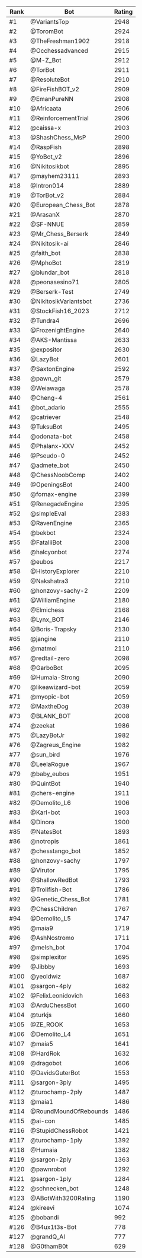 Rank|Bot|Rating
---|---|---
#1|@VariantsTop|2948
#2|@ToromBot|2924
#3|@TheFreshman1902|2918
#4|@Occhessadvanced|2915
#5|@M-Z_Bot|2912
#6|@TorBot|2911
#7|@ResoluteBot|2910
#8|@FireFishBOT_v2|2909
#9|@EmanPureNN|2908
#10|@Africaata|2906
#11|@ReinforcementTrial|2906
#12|@caissa-x|2903
#13|@ShashChess_MsP|2900
#14|@RaspFish|2898
#15|@YoBot_v2|2896
#16|@Nikitosikbot|2895
#17|@mayhem23111|2893
#18|@Intron014|2889
#19|@TorBot_v2|2884
#20|@European_Chess_Bot|2878
#21|@ArasanX|2870
#22|@SF-NNUE|2859
#23|@Mr_Chess_Berserk|2849
#24|@Nikitosik-ai|2846
#25|@faith_bot|2838
#26|@MphoBot|2819
#27|@blundar_bot|2818
#28|@peonasesino71|2805
#29|@Berserk-Test|2749
#30|@NikitosikVariantsbot|2736
#31|@StockFish16_2023|2712
#32|@Tundra4|2696
#33|@FrozenightEngine|2640
#34|@AKS-Mantissa|2633
#35|@expositor|2630
#36|@LazyBot|2601
#37|@SaxtonEngine|2592
#38|@pawn_git|2579
#39|@Weiawaga|2578
#40|@Cheng-4|2561
#41|@bot_adario|2555
#42|@catriever|2548
#43|@TuksuBot|2495
#44|@odonata-bot|2458
#45|@Phalanx-XXV|2452
#46|@Pseudo-0|2452
#47|@admete_bot|2450
#48|@ChessNoobComp|2402
#49|@OpeningsBot|2400
#50|@fornax-engine|2399
#51|@RenegadeEngine|2395
#52|@simpleEval|2383
#53|@RavenEngine|2365
#54|@bekbot|2324
#55|@FataliiBot|2308
#56|@halcyonbot|2274
#57|@eubos|2217
#58|@HistoryExplorer|2210
#59|@Nakshatra3|2210
#60|@honzovy-sachy-2|2209
#61|@WilliamEngine|2180
#62|@Elmichess|2168
#63|@Lynx_BOT|2146
#64|@Boris-Trapsky|2130
#65|@jangine|2110
#66|@matmoi|2110
#67|@redtail-zero|2098
#68|@GarboBot|2095
#69|@Humaia-Strong|2090
#70|@likeawizard-bot|2059
#71|@myopic-bot|2059
#72|@MaxtheDog|2039
#73|@BLANK_BOT|2008
#74|@zeekat|1986
#75|@LazyBotJr|1982
#76|@Zagreus_Engine|1982
#77|@sun_bird|1976
#78|@LeelaRogue|1967
#79|@baby_eubos|1951
#80|@QuintBot|1940
#81|@chers-engine|1911
#82|@Demolito_L6|1906
#83|@Karl-bot|1903
#84|@Dinora|1900
#85|@NatesBot|1893
#86|@notropis|1861
#87|@chesstango_bot|1852
#88|@honzovy-sachy|1797
#89|@Virutor|1795
#90|@ShallowRedBot|1793
#91|@Trollfish-Bot|1786
#92|@Genetic_Chess_Bot|1781
#93|@ChessChildren|1767
#94|@Demolito_L5|1747
#95|@maia9|1719
#96|@AshNostromo|1711
#97|@melsh_bot|1704
#98|@simplexitor|1695
#99|@Jibbby|1693
#100|@yeoldwiz|1687
#101|@sargon-4ply|1682
#102|@FelixLeonidovich|1663
#103|@ArduChessBot|1660
#104|@turkjs|1660
#105|@ZE_ROOK|1653
#106|@Demolito_L4|1651
#107|@maia5|1641
#108|@HardRok|1632
#109|@dragobot|1606
#110|@DavidsGuterBot|1553
#111|@sargon-3ply|1495
#112|@turochamp-2ply|1487
#113|@maia1|1486
#114|@RoundMoundOfRebounds|1486
#115|@ai-con|1485
#116|@StupidChessRobot|1421
#117|@turochamp-1ply|1392
#118|@Humaia|1382
#119|@sargon-2ply|1363
#120|@pawnrobot|1292
#121|@sargon-1ply|1284
#122|@schnecken_bot|1248
#123|@ABotWith3200Rating|1190
#124|@kireevi|1074
#125|@bobandi|992
#126|@B4ux1t3s-Bot|778
#127|@grandQ_AI|777
#128|@G0thamB0t|629
